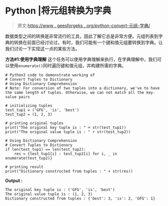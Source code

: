# Python |将元组转换为字典

> 原文:[https://www . geesforgeks . org/python-convert-元组-字典/](https://www.geeksforgeeks.org/python-convert-tuples-to-dictionary/)

数据类型之间的转换是非常流行的工具，因此了解它总是非常方便。元组列表到字典的转换在前面已经讨论过，有时，我们可能有一个键和值元组要转换到字典。让我们讨论一下实现这一点的某些方法。

**方法#1:使用字典理解**
这个任务可以使用字典理解来执行，在字典理解中，我们可以使用`enumerate()`同时遍历键和值元组，并构建所需的字典。

```
# Python3 code to demonstrate working of
# Convert Tuples to Dictionary
# Using Dictionary Comprehension
# Note: For conversion of two tuples into a dictionary, we've to have the same length of tuples. Otherwise, we can not match all the key-value pairs

# initializing tuples
test_tup1 = ('GFG', 'is', 'best')
test_tup2 = (1, 2, 3)

# printing original tuples
print("The original key tuple is : " + str(test_tup1))
print("The original value tuple is : " + str(test_tup2))

# Using Dictionary Comprehension
# Convert Tuples to Dictionary
if len(test_tup1) == len(test_tup2):
    res = {test_tup1[i] : test_tup2[i] for i, _ in enumerate(test_tup2)}

# printing result 
print("Dictionary constructed from tuples : " + str(res))
```

**Output :**

```
The original key tuple is : ('GFG', 'is', 'best')
The original value tuple is : (1, 2, 3)
Dictionary constructed from tuples : {'best': 3, 'is': 2, 'GFG': 1}

```